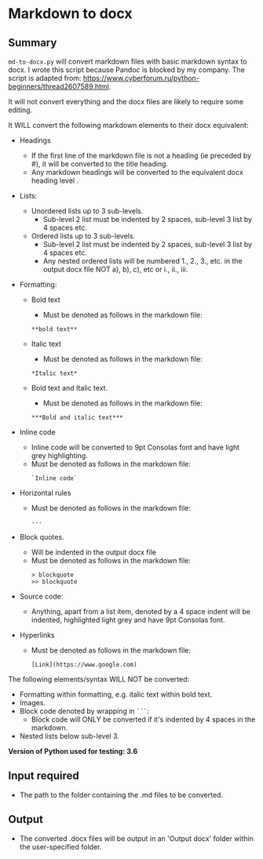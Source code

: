 # Markdown to docx

## Summary

`md-to-docx.py` will convert markdown files with basic markdown syntax to docx. I wrote this script because Pandoc is blocked by my company. The script is adapted from: 
https://www.cyberforum.ru/python-beginners/thread2607589.html.

It will not convert everything and the docx files are likely to require some editing.

It WILL convert the following markdown elements to their docx equivalent:

- Headings
  - If the first line of the markdown file is not a heading (ie preceded by #), it will be converted to the title heading.
  - Any markdown headings will be converted to the equivalent docx heading level .
- Lists:
  - Unordered lists up to 3 sub-levels.
    - Sub-level 2 list must be indented by 2 spaces, sub-level 3 list by 4 spaces etc.
  - Ordered lists up to 3 sub-levels.
    - Sub-level 2 list must be indented by 2 spaces, sub-level 3 list by 4 spaces etc.
    - Any nested ordered lists will be numbered 1., 2., 3., etc. in the output docx file NOT a), b), c), etc or i., ii., iii.
- Formatting:
  - Bold text
    - Must be denoted as follows in the markdown file:
    ```
    **bold text**
    ```

  - Italic text
    - Must be denoted as follows in the markdown file:
    ```
    *Italic text*
    ```

  - Bold text and Italic text.
    - Must be denoted as follows in the markdown file:
    ```
    ***Bold and italic text***
    ```
    
- Inline code
  - Inline code will be converted to 9pt Consolas font and have light grey highlighting.
  - Must be denoted as follows in the markdown file:
    ```
    `Inline code`
    ```
    
- Horizontal rules
  - Must be denoted as follows in the markdown file:
    ```
    ---
    ```
    
- Block quotes.
  - Will be indented in the output docx file
  - Must be denoted as follows in the markdown file:
    ```
    > blockquote
    >> blockquote
    ```
    
- Source code:
  - Anything, apart from a list item, denoted by a 4 space indent will be indented, highlighted light grey and have
   9pt Consolas font.
   
- Hyperlinks
  - Must be denoted as follows in the markdown file:
     ```
    [Link](https://www.google.com)
    ```

The following elements/syntax WILL NOT be converted:

- Formatting within formatting, e.g. italic text within bold text.
- Images.
- Block code denoted by wrapping in ` ``` `:
  - Block code will ONLY be converted if it's indented by 4 spaces in the markdown.
- Nested lists below sub-level 3.


**Version of Python used for testing: 3.6**

## Input required

- The path to the folder containing the .md files to be converted.

## Output

- The converted .docx files will be output in an 'Output docx' folder within the user-specified folder.
